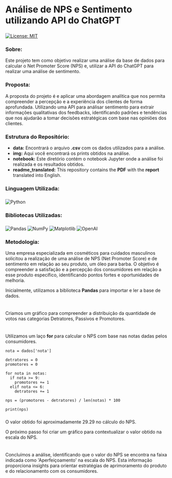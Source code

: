 # Análise de NPS e Sentimento utilizando API do ChatGPT

###
[![License: MIT](https://img.shields.io/badge/License-MIT-black.svg)](https://opensource.org/licenses/MIT) 

### Sobre:

Este projeto tem como objetivo realizar uma análise da base de dados para calcular o Net Promoter Score (NPS) e, utilizar a API do ChatGPT para realizar uma análise de sentimento.

### Proposta:

A proposta do projeto é e aplicar uma abordagem analítica que nos permita compreender a percepção e a experiência dos clientes de forma aprofundada. Utilizando uma API para análisar sentimento para extrair informações qualitativas dos feedbacks, identificando padrões e tendências que nos ajudarão a tomar decisões estratégicas com base nas opiniões dos clientes.

### Estrutura do Repositório:
- <strong>data:</strong> Encontrará o arquivo **.csv** com os dados utilizados para a análise.
- <strong>img:</strong> Aqui você encontrará os prints obtidos na análise.
- <strong>notebook:</strong> Este diretório contém o notebook Jupyter onde a análise foi realizada e os resultados obtidos.
- <strong>readme_translated:</strong> This repository contains the **PDF** with the **report** translated into English.

### Linguagem Utilizada:
###
![Python](https://img.shields.io/badge/python-3670A0?style=for-the-badge&logo=python&logoColor=white&color=black)

### Bibliotecas Utilizadas:
###
![Pandas](https://img.shields.io/badge/pandas-%23150458.svg?style=for-the-badge&logo=pandas&logoColor=white&color=black) 	![NumPy](https://img.shields.io/badge/numpy-%23013243.svg?style=for-the-badge&logo=numpy&logoColor=white&color=black) ![Matplotlib](https://img.shields.io/badge/Matplotlib-%23ffffff.svg?style=for-the-badge&logo=Matplotlib&logoColor=white&color=black) ![OpenAI](https://img.shields.io/badge/OpenAI-%233F4F75.svg?style=for-the-badge&logoColor=white&color=black)

### Metodologia:

Uma empresa especializada em cosméticos para cuidados masculinos solicitou a realização de uma análise de NPS (Net Promoter Score) e de sentimento em relação ao seu produto, um óleo para barba. O objetivo é compreender a satisfação e a percepção dos consumidores em relação a esse produto específico, identificando pontos fortes e oportunidades de melhoria. 

Inicialmente, utilizamos a biblioteca **Pandas** para importar e ler a base de dados.

<img src=" ">

###
Criamos um gráfico para compreender a distribuição da quantidade de votos nas categorias Detratores, Passivos e Promotores.

<img src=" ">

###
Utilizamos um laço **for** para calcular o NPS com base nas notas dadas pelos consumidores.

```
nota = dados['nota']

detratores = 0
promotores = 0

for nota in notas:
  if nota >= 9:
    promotores += 1
  elif nota <= 6:
    detratores += 1

nps = (promotores - detratores) / len(notas) * 100

print(nps)
```

###
O valor obtido foi aproximadamente 29.29 no cálculo do NPS.

O próximo passo foi criar um gráfico para contextualizar o valor obtido na escala do NPS.

<img src=" ">

###
Concluímos a análise, identificando que o valor do NPS se encontra na faixa indicada como 'Aperfeiçoamento' na escala do NPS. Esta informação proporciona insights para orientar estratégias de aprimoramento do produto e do relacionamento com os consumidores.
